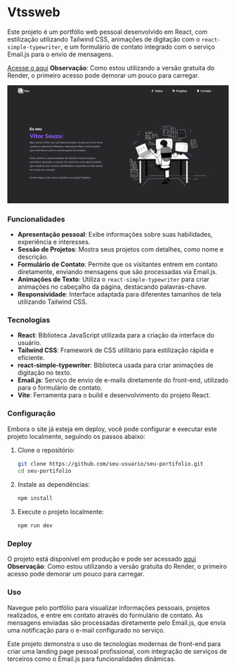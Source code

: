 # Vtssweb

Este projeto é um portfólio web pessoal desenvolvido em React, com estilização utilizando Tailwind CSS, animações de digitação com o `react-simple-typewriter`, e um formulário de contato integrado com o serviço Email.js para o envio de mensagens.

[Acesse o aqui](https://vtssweb.onrender.com/) **Observação**: Como estou utilizando a versão gratuita do Render, o primeiro acesso pode demorar um pouco para carregar.

![Screenshot do meu portfólio](src/assets/screenshot.png)

### Funcionalidades

* **Apresentação pessoal**: Exibe informações sobre suas habilidades, experiência e interesses.
* **Sessão de Projetos**: Mostra seus projetos com detalhes, como nome e descrição.
* **Formulário de Contato**: Permite que os visitantes entrem em contato diretamente, enviando mensagens que são processadas via Email.js.
* **Animações de Texto**: Utiliza o `react-simple-typewriter` para criar animações no cabeçalho da página, destacando palavras-chave.
* **Responsividade**: Interface adaptada para diferentes tamanhos de tela utilizando Tailwind CSS.

### Tecnologias

* **React**: Biblioteca JavaScript utilizada para a criação da interface do usuário.
* **Tailwind CSS**: Framework de CSS utilitário para estilização rápida e eficiente.
* **react-simple-typewriter**: Biblioteca usada para criar animações de digitação no texto.
* **Email.js**: Serviço de envio de e-mails diretamente do front-end, utilizado para o formulário de contato.
* **Vite**: Ferramenta para o build e desenvolvimento do projeto React.

### Configuração

Embora o site já esteja em deploy, você pode configurar e executar este projeto localmente, seguindo os passos abaixo:

1. Clone o repositório:

    ```bash
    git clone https://github.com/seu-usuario/seu-portifolio.git
    cd seu-portifolio
    ```

2. Instale as dependências:

    ```bash
    npm install
    ```

3. Execute o projeto localmente:

    ```bash
    npm run dev
    ```

### Deploy

O projeto está disponível em produção e pode ser acessado [aqui](https://vtssweb.onrender.com/) 
**Observação**: Como estou utilizando a versão gratuita do Render, o primeiro acesso pode demorar um pouco para carregar.

### Uso

Navegue pelo portfólio para visualizar informações pessoais, projetos realizados, e entre em contato através do formulário de contato. As mensagens enviadas são processadas diretamente pelo Email.js, que envia uma notificação para o e-mail configurado no serviço.

Este projeto demonstra o uso de tecnologias modernas de front-end para criar uma landing page pessoal profissional, com integração de serviços de terceiros como o Email.js para funcionalidades dinâmicas.
